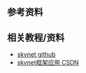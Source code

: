 参考资料
---
## 相关教程/资料
* [skynet github](https://github.com/cloudwu/skynet)
* [skynet框架应用 CSDN](https://blog.csdn.net/qq769651718/category_7480207.html)